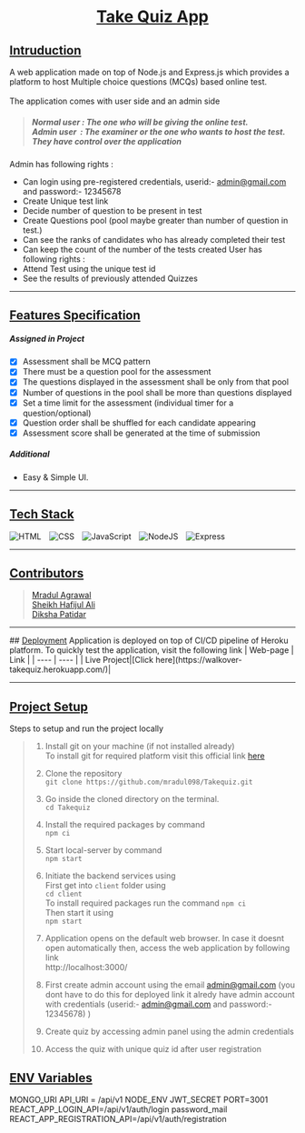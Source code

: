 
# <div align=center><u>Take Quiz App</u></div>

## <u>Intruduction</u>
A web application made on top of Node.js and Express.js which provides a platform to host Multiple choice questions (MCQs) based online test.<br><br>
The application comes with user side and an admin side
> ##### Normal user : The one who will be giving the online test. <br> Admin user &nbsp;: The examiner or the one who wants to host the test. They have control over the application <br>
Admin has following rights :
- Can login using pre-registered credentials, userid:- admin@gmail.com and password:- 12345678
- Create Unique test link
- Decide number of question to be present in test
- Create Questions pool (pool maybe greater than number of question in test.)
- Can see the ranks of candidates who has already completed their test
- Can keep the count of the number of the tests created
User has following rights :
- Attend Test using the unique test id 
- See the results of previously attended Quizzes
<hr>

## <u>Features Specification</u>
##### Assigned in Project
- [x] Assessment shall be MCQ pattern 
- [x] There must be a question pool for the assessment
- [x] The questions displayed in the assessment shall be only from that pool
- [x] Number of questions in the pool shall be more than questions displayed
- [x] Set a time limit for the assessment (individual timer for a question/optional)
- [x] Question order shall be shuffled for each candidate appearing
- [x] Assessment score shall be generated at the time of submission
##### Additional
- Easy & Simple UI.
<hr>

## <u>Tech Stack</u>

![HTML](https://img.shields.io/badge/HTML5-E34F26?style=for-the-badge&logo=html5&logoColor=white)&emsp;![CSS](https://img.shields.io/badge/CSS3-1572D6?style=for-the-badge&logo=css3&logoColor=white)&emsp;![JavaScript](https://img.shields.io/badge/JavaScript-F7DF1E?style=for-the-badge&logo=javascript&logoColor=black)&emsp;![NodeJS](https://img.shields.io/badge/Node.js-4853D?style=for-the-badge&logo=node.js&logoColor=white)&emsp;![Express](https://img.shields.io/badge/Express.js-404D59?style=for-the-badge)

<hr>

## <u>Contributors</u>
>[Mradul Agrawal](https://github.com/mradul098)    <br>
>[Sheikh Hafijul Ali](https://github.com/HafijulAli) <br>
>[Diksha Patidar](https://github.com/diksha0149)   <br>
<hr>
## <u>Deployment</u>
Application is deployed on top of CI/CD pipeline of Heroku platform.
To quickly test the application, visit the following link
| Web-page | Link | 
|   ----   | ---- |
| Live Project|[Click here](https://walkover-takequiz.herokuapp.com/)| 

<hr>

## <u>Project Setup</u>
Steps to setup and run the project locally
>1. Install git on your machine (if not installed already) <br>
>To install git for required platform visit this official link [here](https://git-scm.com/downloads)
>2. Clone the repository <br>
`git clone https://github.com/mradul098/Takequiz.git`
>
>3. Go inside the cloned directory on the terminal.<br>
> `cd Takequiz`
>4. Install the required packages by command <br>
`npm ci`
>
>5. Start local-server by command <br>
`npm start`
>
>6. Initiate the backend services using <br>
> First get into `client` folder using <br> 
>`cd client` <br>
>To install required packages run the command
>`npm ci` <br>
> Then start it using <br>
> `npm start`<br>
>7. Application opens on the default web browser.
>In case it doesnt open automatically then, access the web application by following link <br> http://localhost:3000/
>8. First create admin account using the email admin@gmail.com (you dont have to do this for deployed link it alredy have admin account with credentials  (userid:- admin@gmail.com and password:- 12345678) )
>9. Create quiz by accessing admin panel using the admin credentials
>10. Access the quiz with unique quiz id after user registration

## <u>ENV Variables</u>
MONGO_URI
API_URI = /api/v1
NODE_ENV
JWT_SECRET
PORT=3001
REACT_APP_LOGIN_API=/api/v1/auth/login
password_mail 
REACT_APP_REGISTRATION_API=/api/v1/auth/registration